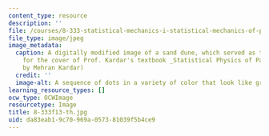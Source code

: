 ```yaml
---
content_type: resource
description: ''
file: /courses/8-333-statistical-mechanics-i-statistical-mechanics-of-particles-fall-2013/da83eab19c70969a057381039f5b4ce9_8-333f13-th.jpg
file_type: image/jpeg
image_metadata:
  caption: A digitally modified image of a sand dune, which served as the inspiration
    for the cover of Prof. Kardar's textbook _Statistical Physics of Particles_. (Image
    by Mehran Kardar)
  credit: ''
  image-alt: A sequence of dots in a variety of color that look like grains of sand.
learning_resource_types: []
ocw_type: OCWImage
resourcetype: Image
title: 8-333f13-th.jpg
uid: da83eab1-9c70-969a-0573-81039f5b4ce9
---
```

